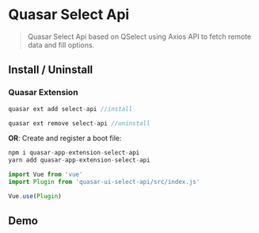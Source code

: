 

Quasar Select Api
=
> Quasar Select Api based on QSelect using Axios API to fetch remote data and fill options.

## Install / Uninstall

### Quasar Extension
```js
quasar ext add select-api //install

quasar ext remove select-api //uninstall
```

**OR**:
Create and register a boot file:

```js
npm i quasar-app-extension-select-api 
yarn add quasar-app-extension-select-api 
```

```js
import Vue from 'vue'
import Plugin from 'quasar-ui-select-api/src/index.js'

Vue.use(Plugin)
```

## Demo



